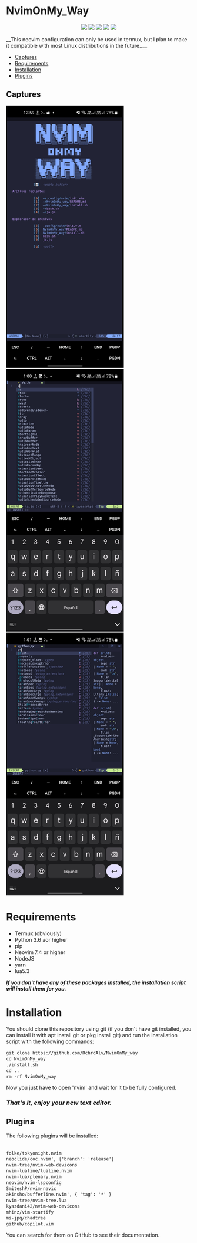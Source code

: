 # NvimOnMy_Way
 <p align="Center">
   <img src="https://img.shields.io/badge/-%3E=0.8.0-success?logo=neovim&logoColor=ffffff&labelColor=246FFF&color=7A7A7A" >
  <img src="https://img.shields.io/badge/-Lua-success?logo=lua&logoColor=ffffff&labelColor=246FFF&color=7A7A7A" >
  <img src="https://img.shields.io/badge/-Linux-success?logo=linux&logoColor=ffffff&labelColor=246FFF&color=7A7A7A" >
  <img src="https://img.shields.io/badge/-Neovim-success?logo=neovim&logoColor=ffffff&labelColor=246FFF&color=7A7A7A" >
  <img src="https://img.shields.io/badge/-vim-success?logo=vim&logoColor=ffffff&labelColor=246FFF&color=7A7A7A" >
 </p>
 __This neovim configuration can only be used in termux, but I plan to make it compatible with most Linux distributions in the future..__

- [Captures](#captures)
- [Requirements](#requirements)
- [Installation](#installation)
- [Plugins](#plugins)


## Captures

<img src='.imgs/inicio.jpg' alt="inicio" width=320  >
<img src='.imgs/javascript.jpg' alt="javascript" width=320>
<img src='.imgs/python.jpg' alt="python" width=320>



# Requirements

- Termux (obviously)
- Python 3.6 aor higher
- pip
- Neovim 7.4 or higher
- NodeJS
- yarn
- lua5.3

*__If you don't have any of these packages installed, the installation script will install them for you.__*

# Installation
You should clone this repository using git (if you don't have git installed, you can install it with apt install git or pkg install git) and run the installation script with the following commands:

```
git clone https://github.com/RchrdAlv/NvimOnMy_way
cd NvimOnMy_way
./install.sh
cd ..
rm -rf NvimOnMy_way
```
Now you just have to open 'nvim' and wait for it to be fully configured.

### _That's it, enjoy your new text editor._

## Plugins

The following plugins will be installed:

```

folke/tokyonight.nvim
neoclide/coc.nvim', {'branch': 'release'}
nvim-tree/nvim-web-devicons
nvim-lualine/lualine.nvim
nvim-lua/plenary.nvim
neovim/nvim-lspconfig
SmiteshP/nvim-navic
akinsho/bufferline.nvim', { 'tag': '*' }
nvim-tree/nvim-tree.lua
kyazdani42/nvim-web-devicons
mhinz/vim-startify
ms-jpq/chadtree
github/copilot.vim
```
You can search for them on GitHub to see their documentation.
